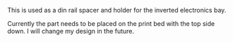 This is used as a din rail spacer and holder for the inverted electronics bay.  

Currently the part needs to be placed on the print bed with the top side down.  I will change my design in the future.
